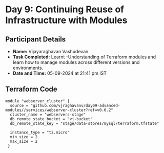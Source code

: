 # Day 9: Continuing Reuse of Infrastructure with Modules


## Participant Details

- **Name:** Vijayaraghavan Vashudevan
- **Task Completed:** Learnt -Understanding of Terraform modules and learn how to manage modules across different versions and environments.
- **Date and Time:** 05-09-2024 at 21:41 pm IST

## Terraform Code 
```hcl
module "webserver_cluster" {
  source = "github.com/vjraghavanv/day09-advanced-modules//services/webserver-cluster?ref=v0.0.2"
  cluster_name = "webservers-stage"           
  db_remote_state_bucket = "vj-bucket"
  db_remote_state_key = "stage/data-stores/mysql/terraform.tfstate"    

  instance_type = "t2.micro"
  min_size = 2     
  max_size = 2      
 }

```
 

